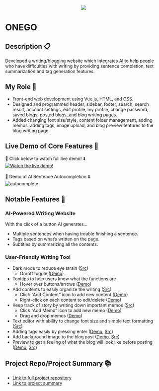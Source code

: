 <p align="center"><img src="https://user-images.githubusercontent.com/81090746/147493035-1f8652ad-0524-4785-a75e-d37da95846c7.png"></p>


# ONEGO

## Description 📋
Developed a writing/blogging website which integrates AI to help people who have difficulties with writing by providing sentence completion, text summarization and tag generation features.

## My Role 🙋
- Front-end web development using Vue.js, HTML, and CSS.
- Designed and programmed header, sidebar, footer, search, search result, account settings, edit profile, my profile,
change password, saved blogs, posted blogs, and blog writing pages.
- Added changing font size/style, content folder management, adding memos, adding tags, image upload,
and blog preview features to the blog writing page.

## Live Demo of Core Features 🎥
🔗 Click below to watch full live demo! ⬇️<br>
[![Watch the live demo!](https://user-images.githubusercontent.com/81090746/147498094-8204d368-bb51-488c-995d-ba23a9b9fafd.png)](https://youtu.be/oDfjhOdMj88)
<br><br>
🔗 Demo of AI Sentence Autocompletion ⬇️ <br>
![autocomplete](https://user-images.githubusercontent.com/81090746/147497250-dfbdfee6-8468-4da3-96fa-41439fe7b820.gif)



## Notable Features 🌅 
### AI-Powered Writing Website

With the click of a button AI generates...

- Multiple sentences when having trouble finishing a sentence.
- Tags based on what’s written on the page.
- Subtitles by summarizing all the contents.

### User-Friendly Writing Tool

- Dark mode to reduce eye strain ([Src](https://github.com/hyun08231996/Encore_FinalProject_ONEGO_FE/blob/master/src/components/buttons/write/DarkModeSwitch.vue))
    - On/off toggle ([Demo](https://youtu.be/oDfjhOdMj88?t=166))
- Tooltips to help users know what the functions are
    - Hover over buttons/arrows ([Demo](https://youtu.be/oDfjhOdMj88?t=48))
- Add contents to easily organize the writing ([Src](https://github.com/hyun08231996/Encore_FinalProject_ONEGO_FE/blob/master/src/components/layout/write/Treeview.vue))
    - Click “Add Content” icon to add new content ([Demo](https://youtu.be/oDfjhOdMj88?t=20))
    - Right-click on each content to edit/delete ([Demo](https://youtu.be/oDfjhOdMj88?t=33))
- Keep track of story by writing down important memos ([Src](https://github.com/hyun08231996/Encore_FinalProject_ONEGO_FE/blob/master/src/components/layout/write/Memo.vue))
    - Click “Add Memo” icon to add new memo ([Demo](https://youtu.be/oDfjhOdMj88?t=100))
    - Drag and drop memos ([Demo](https://youtu.be/oDfjhOdMj88?t=114))
- Text editor with ability to change font size and simple text formatting ([Src](https://github.com/hyun08231996/Encore_FinalProject_ONEGO_FE/blob/master/src/views/Write.vue))
- Adding tags easily by pressing enter ([Demo](https://youtu.be/oDfjhOdMj88?t=131), [Src](https://github.com/hyun08231996/Encore_FinalProject_ONEGO_FE/blob/master/src/components/layout/write/Tag.vue)) 
- Add background image to the blog post ([Demo](https://youtu.be/oDfjhOdMj88?t=151), [Src](https://github.com/hyun08231996/Encore_FinalProject_ONEGO_FE/blob/master/src/components/layout/write/Tag.vue))
- Preview to get a feeling of what the blog will look like before posting ([Demo](https://youtu.be/oDfjhOdMj88?t=157), [Src](https://github.com/hyun08231996/Encore_FinalProject_ONEGO_FE/blob/master/src/views/PreviewModal.vue))

## Project Repo/Project Summary 📚
- [Link to full project repository](https://github.com/GeulReadyEditor/onego) <br>
- [Link to project summary](https://verdant-colt-ad5.notion.site/Encore-Playdata-AI-Writing-Web-Development-dda95b301f224c15be4bc4afc91c7417)



